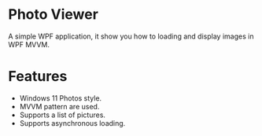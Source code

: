 # Photo Viewer

A simple WPF application, it show you how to loading and display images in WPF MVVM.



# Features

* Windows 11 Photos style.
* MVVM pattern are used.
* Supports a list of pictures.
* Supports asynchronous loading.